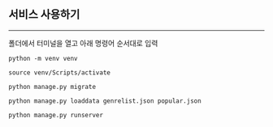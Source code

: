 ## 서비스 사용하기

---

폴더에서 터미널을 열고 아래 명령어 순서대로 입력

`python -m venv venv`

`source venv/Scripts/activate`

`python manage.py migrate`

`python manage.py loaddata genrelist.json popular.json`

`python manage.py runserver`


